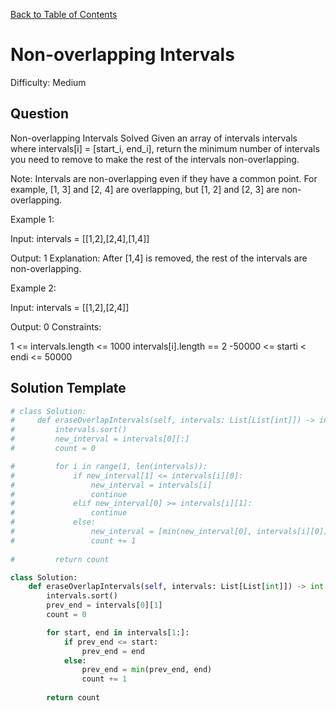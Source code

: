 [Back to Table of Contents](../../README.md)

# Non-overlapping Intervals
Difficulty: Medium

## Question
Non-overlapping Intervals
Solved 
Given an array of intervals intervals where intervals[i] = [start_i, end_i], return the minimum number of intervals you need to remove to make the rest of the intervals non-overlapping.

Note: Intervals are non-overlapping even if they have a common point. For example, [1, 3] and [2, 4] are overlapping, but [1, 2] and [2, 3] are non-overlapping.

Example 1:

Input: intervals = [[1,2],[2,4],[1,4]]

Output: 1
Explanation: After [1,4] is removed, the rest of the intervals are non-overlapping.

Example 2:

Input: intervals = [[1,2],[2,4]]

Output: 0
Constraints:

1 <= intervals.length <= 1000
intervals[i].length == 2
-50000 <= starti < endi <= 50000

## Solution Template
```python
# class Solution:
#     def eraseOverlapIntervals(self, intervals: List[List[int]]) -> int:
#         intervals.sort()
#         new_interval = intervals[0][:]
#         count = 0

#         for i in range(1, len(intervals)):
#             if new_interval[1] <= intervals[i][0]:
#                 new_interval = intervals[i]
#                 continue
#             elif new_interval[0] >= intervals[i][1]:
#                 continue
#             else:
#                 new_interval = [min(new_interval[0], intervals[i][0]), min(new_interval[1], intervals[i][1])]
#                 count += 1
        
#         return count

class Solution:
    def eraseOverlapIntervals(self, intervals: List[List[int]]) -> int:
        intervals.sort()
        prev_end = intervals[0][1]
        count = 0

        for start, end in intervals[1:]:
            if prev_end <= start:
                prev_end = end
            else:
                prev_end = min(prev_end, end)
                count += 1
        
        return count
```
